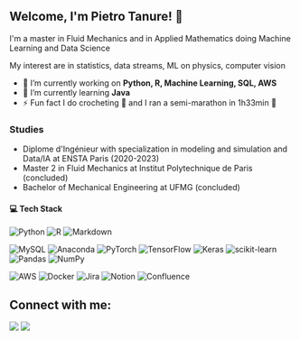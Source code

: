 ## Welcome, I'm Pietro Tanure! 👋

I'm a master in Fluid Mechanics and in Applied Mathematics doing Machine Learning and Data Science

My interest are in statistics, data streams, ML on physics, computer vision

- 🔭 I’m currently working on **Python, R, Machine Learning, SQL, AWS**
- 🌱 I’m currently learning **Java**
- ⚡ Fun fact I do crocheting 🧶 and I ran a semi-marathon in 1h33min 🏃

### Studies
- Diplome d'Ingénieur with specialization in modeling and simulation and Data/IA at ENSTA Paris (2020-2023)
- Master 2 in Fluid Mechanics at Institut Polytechnique de Paris (concluded)
- Bachelor of Mechanical Engineering at UFMG (concluded)

#### 💻 Tech Stack
![Python](https://img.shields.io/badge/python-3670A0?style=flat&logo=python&logoColor=ffdd54) ![R](https://img.shields.io/badge/r-%23276DC3.svg?style=flat&logo=r&logoColor=white)  ![Markdown](https://img.shields.io/badge/markdown-%23000000.svg?style=flat&logo=markdown&logoColor=white) 

![MySQL](https://img.shields.io/badge/mysql-%2300f.svg?style=flat&logo=mysql&logoColor=white) ![Anaconda](https://img.shields.io/badge/Anaconda-%2344A833.svg?style=flat&logo=anaconda&logoColor=white)  ![PyTorch](https://img.shields.io/badge/PyTorch-%23EE4C2C.svg?style=flat&logo=PyTorch&logoColor=white) ![TensorFlow](https://img.shields.io/badge/TensorFlow-%23FF6F00.svg?style=flat&logo=TensorFlow&logoColor=white) ![Keras](https://img.shields.io/badge/Keras-%23D00000.svg?style=flat&logo=Keras&logoColor=white) ![scikit-learn](https://img.shields.io/badge/scikit--learn-%23F7931E.svg?style=flat&logo=scikit-learn&logoColor=white)  ![Pandas](https://img.shields.io/badge/pandas-%23150458.svg?style=flat&logo=pandas&logoColor=white) ![NumPy](https://img.shields.io/badge/numpy-%23013243.svg?style=flat&logo=numpy&logoColor=white) 

![AWS](https://img.shields.io/badge/AWS-%23FF9900.svg?style=flat&logo=amazon-aws&logoColor=white) ![Docker](https://img.shields.io/badge/docker-%230db7ed.svg?style=flat&logo=docker&logoColor=white) ![Jira](https://img.shields.io/badge/jira-%230A0FFF.svg?style=flat&logo=jira&logoColor=white) ![Notion](https://img.shields.io/badge/Notion-%23000000.svg?style=flat&logo=notion&logoColor=white) ![Confluence](https://img.shields.io/badge/confluence-%23172BF4.svg?style=flat&logo=confluence&logoColor=white)


## Connect with me:
<p align="left">
  <a href = "https://www.linkedin.com/in/pietro-tanure/"><img src="https://img.icons8.com/fluent/48/000000/linkedin.png"/></a>
  <a href = "https://www.instagram.com/pietro_tanure/"><img src="https://img.icons8.com/fluent/48/000000/instagram-new.png"/></a>
</p>
